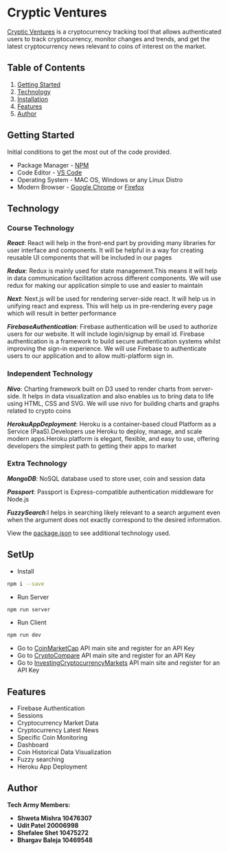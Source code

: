 # Cryptic Ventures

[Cryptic Ventures](https://crypticventures.herokuapp.com/) is a cryptocurrency tracking tool that allows authenticated users to track cryptocurrency, monitor changes and trends, and get the latest cryptocurrency news relevant to coins of interest on the market.

## Table of Contents

1. [Getting Started](#getting-started)
2. [Technology](#technology)
3. [Installation](#installation)
4. [Features](#features)
5. [Author](#author)

## Getting Started

Initial conditions to get the most out of the code provided.

- Package Manager - [NPM](https://nodejs.org/en/)
- Code Editor - [VS Code](https://code.visualstudio.com/)
- Operating System - MAC OS, Windows or any Linux Distro
- Modern Browser - [Google Chrome](https://www.google.com/chrome/) or [Firefox](https://www.mozilla.org/en-US/firefox/new/)

## Technology

### Course Technology

**_React_**: React will help in the front-end part by providing many libraries for user interface and components. It will be helpful in a way for creating reusable UI components that will be included in our pages <br>

**_Redux_**: Redux is mainly used for state management.This means it will help in data communication facilitation across different components. We will use redux for making our application simple to use and easier to maintain <br>

**_Next_**: Next.js will be used for rendering server-side react. It will help us in unifying react and express. This will help us in pre-rendering every page which will result in better performance <br>

**_FirebaseAuthentication_**: Firebase authentication will be used to authorize users for our website. It will include login/signup by email id. Firebase authentication is a framework to build secure authentication systems whilst improving the sign-in experience. We will use Firebase to authenticate users to our application and to allow multi-platform sign in. <br>

### Independent Technology

**_Nivo_**: Charting framework built on D3 used to render charts from server-side. It helps in data visualization and also enables us to bring data to life using HTML, CSS and SVG. We will use nivo for building charts and graphs related to crypto coins <br>

**_HerokuAppDeployment_**: Heroku is a container-based cloud Platform as a Service (PaaS).Developers use Heroku to deploy, manage, and scale modern apps.Heroku platform is elegant, flexible, and easy to use, offering developers the simplest path to getting their apps to market <br>

### Extra Technology

**_MongoDB_**: NoSQL database used to store user, coin and session data <br>

**_Passport_**: Passport is Express-compatible authentication middleware for Node.js <br>

**_FuzzySearch_**:I helps in searching likely relevant to a search argument even when the argument does not exactly correspond to the desired information.<br>


View the [package.json](https://github.com/upatel6/cs554_TechArmy_final_project/blob/main/package.json) to see additional technology used.

## SetUp

- Install

```bash
npm i --save
```

- Run Server 

```bash
npm run server
```

- Run Client 

```bash
npm run dev 
```

- Go to [CoinMarketCap](https://coinmarketcap.com/api/) API main site and register for an API Key
- Go to [CryptoCompare](https://min-api.cryptocompare.com/) API main site and register for an API Key
- Go to [InvestingCryptocurrencyMarkets](https://rapidapi.com/apidojo/api/investing-cryptocurrency-markets) API main site and register for an API Key

## Features

- Firebase Authentication
- Sessions
- Cryptocurrency Market Data
- Cryptocurrency Latest News
- Specific Coin Monitoring
- Dashboard
- Coin Historical Data Visualization
- Fuzzy searching
- Heroku App Deployment

## Author

**Tech Army Members:**
 - **Shweta Mishra 10476307**
 - **Udit Patel 20006998**
 - **Shefalee Shet 10475272**
 - **Bhargav Baleja 10469548**
